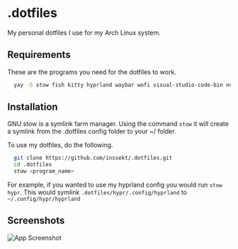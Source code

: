 
# .dotfiles

My personal dotfiles I use for my Arch Linux system.


## Requirements

These are the programs you need for the dotfiles to work.

```bash
  yay -S stow fish kitty hyprland waybar wofi visual-studio-code-bin noto-fonts-main noto-fonts-emoji ttf-font-awesome ttf-jetbrains-mono-nerd
```

## Installation

GNU stow is a symlink farm manager.
Using the command `stow` it will create a symlink from the .dotfiles config folder to your ~/ folder.

To use my dotfiles, do the following.

```bash
  git clone https://github.com/inssekt/.dotfiles.git
  cd .dotfiles
  stow <program_name>
```

For example, if you wanted to use my hyprland config you would run `stow hypr`. This would symlink `.dotfiles/hypr/.config/hyprland` to `~/.config/hypr/hyprland`
    
## Screenshots

![App Screenshot](https://i.imgur.com/w23u4xr.png)

